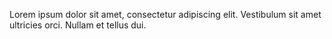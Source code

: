 Lorem ipsum dolor sit amet, consectetur adipiscing elit. Vestibulum sit amet ultricies orci. Nullam et tellus dui.